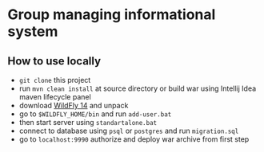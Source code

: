 # Group managing informational system
## How to use locally
- ```git clone``` this project
- run ```mvn clean install``` at source directory or build war using Intellij Idea maven lifecycle panel
- download [WildFly 14](https://www.wildfly.org/downloads/#14.0.0.Final) and unpack
- go to ```$WILDFLY_HOME/bin``` and run ```add-user.bat```
- then start server using ```standartalone.bat```
- connect to database using ```psql``` or ```postgres``` and run ```migration.sql```
- go to ```localhost:9990``` authorize and deploy war archive from first step
